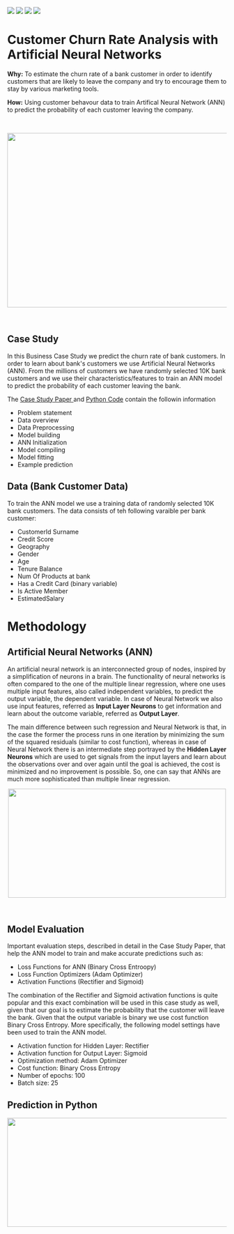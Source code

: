 [![](https://img.shields.io/badge/Deep__Learning-ANN-red)]()
[![](https://img.shields.io/badge/Python-Run_Code-blue?logo=Python)]()
[![](https://img.shields.io/badge/Tensorflow-3d3b3b?logo=Tensorflow)]()
[![](https://img.shields.io/badge/Keras-3d3b3b?logo=Keras)]()


# Customer Churn Rate Analysis with Artificial Neural Networks

**Why:** To estimate the churn rate of a bank customer in order to identify customers that are likely to leave the company and try to encourage them to stay by various marketing tools.

**How:** Using customer behavour data to train Artifical Neural Network (ANN) to predict the probability of each customer leaving the company.


<br>
<p align="center">
    <img src="https://github.com/TatevKaren/artificial-neural-network-business_case_study/blob/main/Churning_Customers.png?raw=true"
  width=699" height="400">
</p> 

<br>

## Case Study 
In this Business Case Study we predict the churn rate of bank customers. In order to learn about bank's customers we use Artificial Neural Networks (ANN). From the millions of customers we have randomly selected 10K bank customers and we use their characteristics/features to train an ANN model to predict the probability of each customer leaving the bank. 

The <a href ="https://github.com/TatevKaren/artificial-neural-network-business_case_study/blob/main/Artificial_Neural_Networks_Case_Study-2.pdf"> Case Study Paper </a> and <a href ="https://github.com/TatevKaren/artificial-neural-network-business_case_study/blob/main/Artificial_Neural_Network_Case_Study.py"> Python Code</a> contain the followin information<br>


 - Problem statement
 - Data overview
 - Data Preprocessing
 - Model building
 - ANN Initialization
 - Model compiling
 - Model fitting
 - Example prediction

## Data (Bank Customer Data)
To train the ANN model we use a training data of randomly selected 10K bank customers. The data consists of teh following varaible per bank customer:

- CustomerId Surname
- Credit Score
- Geography 
- Gender
- Age
- Tenure Balance
- Num Of Products at bank
- Has a Credit Card (binary variable)
- Is Active Member
- EstimatedSalary 

# Methodology

## Artificial Neural Networks (ANN)

An artificial neural network is an interconnected group of nodes, inspired by a simplification of neurons in a brain. The functionality of neural networks is often compared to the one of the multiple linear regression, where one uses multiple input features, also called independent variables, to predict the output variable, the dependent variable. 
In case of Neural Network we also use input features, referred as **Input Layer Neurons** to get information and learn about the outcome variable, referred as **Output Layer**.

The main difference between such regression and Neural Network is that, in the case the former the process runs in one iteration by minimizing the sum of the squared residuals (similar to cost function), whereas in case of Neural Network there is an intermediate step portrayed by the **Hidden Layer Neurons** which are used to get signals from the input layers and learn about the observations over and over again until the goal is achieved, the cost is minimized and no improvement is possible. So, one can say that ANNs are much more sophisticated than multiple linear regression.

<p align="center">
<img src="https://github.com/TatevKaren/artificial-neural-network-business_case_study/raw/main/ANN_layers.png?raw=true"
  alt=""width="500" height="250">
</p>

<br>

## Model Evaluation
Important evaluation steps, described in detail in the Case Study Paper, that help the ANN model to train and make accurate predictions such as:
- Loss Functions for ANN (Binary Cross Entroopy)
- Loss Function Optimizers (Adam Optimizer)
- Activation Functions (Rectifier and Sigmoid)

The combination of the Rectifier and Sigmoid activation functions is quite popular and this exact combination will be used in this case study as well, given that our goal is to estimate the probability that the customer will leave the bank. Given that the output variable is binary we use cost function Binary Cross Entropy. More specifically, the following model settings have been used to train the ANN model.

- Activation function for Hidden Layer: Rectifier
- Activation function for Output Layer: Sigmoid
- Optimization method: Adam Optimizer
- Cost function: Binary Cross Entropy
- Number of epochs: 100
- Batch size: 25

## Prediction in Python

<p align="left">
<img src="https://raw.githubusercontent.com/TatevKaren/artificial-neural-network-business_case_study/main/ANN_Case_Study_Sample_Output_1.png?raw=true"
  alt=""width="600" height="250">
</p>


<br>















